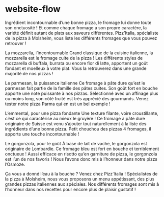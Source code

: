 # website-flow
Ingrédient incontournable d’une bonne pizza, le fromage lui donne toute son onctuosité ! Et comme chaque fromage a son propre caractère, la variété définit autant de plats aux saveurs différentes. Pizz’Italia, spécialiste de la pizza à Molsheim, vous liste les différents fromages que vous pouvez retrouver !

La mozzarella, l’incontournable
Grand classique de la cuisine italienne, la mozzarella est le fromage culte de la pizza ! Les différents styles de mozzarella di buffala, burrata ou encore fior di latte, apportent un goût fondant et moelleux à votre plat. Vous la retrouverez dans une grande majorité de nos pizzas !

Le parmesan, la puissance italienne
Ce fromage à pâte dure qu’est le parmesan fait partie de la famille des pâtes cuites. Son goût fort en bouche apporte une note puissante à nos pizzas. Sélectionné avec un affinage plus ou moins long, son côté fruité est très apprécié des gourmands. Venez tester notre pizza Parma qui en est un bel exemple !

L’emmental, pour une pizza fondante
Une texture filante, voire croustillante, c’est ce qui caractérise au mieux le gruyère ! Ce fromage à pâte dure originaire de Suisse est venu s’ajouter tout naturellement à la liste des ingrédients d’une bonne pizza. Petit chouchou des pizzas 4 fromages, il apporte une touche incontournable !

Le gorgonzola, pour le goût
À base de lait de vache, le gorgonzola est originaire de Lombardie. Ce fromage bleu est fort en bouche et terriblement onctueux ! Aussi efficace en risotto qu’en garniture de pizza, le gorgonzola est l’un de nos favoris ! Nous l’avons donc mis à l’honneur dans notre pizza l’Osmoze.

Ça vous a donné l’eau à la bouche ? Venez chez Pizz’Italia ! Spécialistes de la pizza à Molsheim, nous vous proposons un menu appétissant, des plus grandes pizzas italiennes aux spéciales. Nos différents fromages sont mis à l’honneur dans nos recettes pour encore plus de plaisir gustatif !